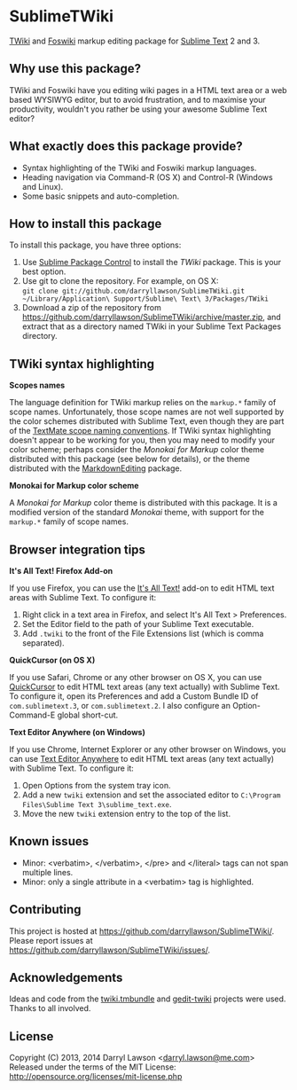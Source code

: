 # SublimeTWiki

[TWiki](http://twiki.org/) and [Foswiki](http://foswiki.org/) markup editing package for [Sublime Text](http://sublimetext.com/) 2 and 3.

## Why use this package?

TWiki and Foswiki have you editing wiki pages in a HTML text area or a web based WYSIWYG editor, but to avoid frustration, and to maximise your productivity, wouldn't you rather be using your awesome Sublime Text editor?

## What exactly does this package provide?

- Syntax highlighting of the TWiki and Foswiki markup languages.
- Heading navigation via Command-R (OS X) and Control-R (Windows and Linux).
- Some basic snippets and auto-completion.

## How to install this package

To install this package, you have three options:

1. Use [Sublime Package Control](http://wbond.net/sublime_packages/package_control) to install the *TWiki* package. This is your best option.
2. Use git to clone the repository. For example, on OS X: <br> `git clone git://github.com/darryllawson/SublimeTWiki.git ~/Library/Application\ Support/Sublime\ Text\ 3/Packages/TWiki`
3. Download a zip of the repository from https://github.com/darryllawson/SublimeTWiki/archive/master.zip, and extract that as a directory named TWiki in your Sublime Text Packages directory.

## TWiki syntax highlighting

**Scopes names**

The language definition for TWiki markup relies on the `markup.*` family of scope names. Unfortunately, those scope names are not well supported by the color schemes distributed with Sublime Text, even though they are part of the [TextMate scope naming conventions](http://manual.macromates.com/en/language_grammars#naming_conventions.html). If TWiki syntax highlighting doesn't appear to be working for you, then you may need to modify your color scheme; perhaps consider the _Monokai for Markup_ color theme distributed with this package (see below for details), or the theme distributed with the [MarkdownEditing](https://github.com/ttscoff/MarkdownEditing) package.

**Monokai for Markup color scheme**

A _Monokai for Markup_ color theme is distributed with this package. It is a modified version of the standard _Monokai_ theme, with support for the `markup.*` family of scope names.

## Browser integration tips

**It's All Text! Firefox Add-on**

If you use Firefox, you can use the [It's All Text!](https://addons.mozilla.org/en-US/firefox/addon/its-all-text/) add-on to edit HTML text areas with Sublime Text. To configure it:

1. Right click in a text area in Firefox, and select It's All Text > Preferences.
2. Set the Editor field to the path of your Sublime Text executable.
3. Add `.twiki` to the front of the File Extensions list (which is comma separated).

**QuickCursor (on OS X)**

If you use Safari, Chrome or any other browser on OS X, you can use [QuickCursor](http://www.hogbaysoftware.com/products/quickcursor) to edit HTML text areas (any text actually) with Sublime Text. To configure it, open its Preferences and add a Custom Bundle ID of `com.sublimetext.3`, or `com.sublimetext.2`. I also configure an Option-Command-E global short-cut.

**Text Editor Anywhere (on Windows)**

If you use Chrome, Internet Explorer or any other browser on Windows, you can use [Text Editor Anywhere](http://www.listary.com/text-editor-anywhere) to edit HTML text areas (any text actually) with Sublime Text. To configure it:

1. Open Options from the system tray icon.
2. Add a new `twiki` extension and set the associated editor to `C:\Program Files\Sublime Text 3\sublime_text.exe`.
3. Move the new `twiki` extension entry to the top of the list.

## Known issues

- Minor: &lt;verbatim&gt;, &lt;/verbatim&gt;, &lt;/pre&gt; and &lt;/literal&gt; tags can not span multiple lines.
- Minor: only a single attribute in a &lt;verbatim&gt; tag is highlighted.

## Contributing

This project is hosted at https://github.com/darryllawson/SublimeTWiki/.
Please report issues at https://github.com/darryllawson/SublimeTWiki/issues/.

## Acknowledgements

Ideas and code from the [twiki.tmbundle](https://github.com/textmate/twiki.tmbundle) and [gedit-twiki](https://github.com/darryllawson/gedit-twiki) projects were used. Thanks to all involved.

## License

Copyright (C) 2013, 2014 Darryl Lawson &lt;darryl.lawson@me.com&gt; <br>
Released under the terms of the MIT License: http://opensource.org/licenses/mit-license.php
